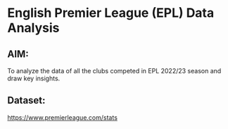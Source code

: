 # English Premier League (EPL) Data Analysis

## AIM: 
To analyze the data of all the clubs competed in EPL 2022/23 season and draw key insights. 

## Dataset:
https://www.premierleague.com/stats
